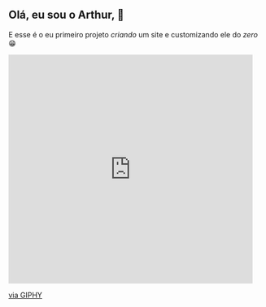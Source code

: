 ## Olá, eu sou o Arthur, 👋
E esse é o eu primeiro projeto *criando* um site e customizando ele do *zero* 😁 
<iframe src="https://giphy.com/embed/B4dt6rXq6nABilHTYM" width="480" height="451" style="" frameBorder="0" class="giphy-embed" allowFullScreen></iframe><p><a href="https://giphy.com/gifs/fun-meme-hacker-B4dt6rXq6nABilHTYM">via GIPHY</a></p>
